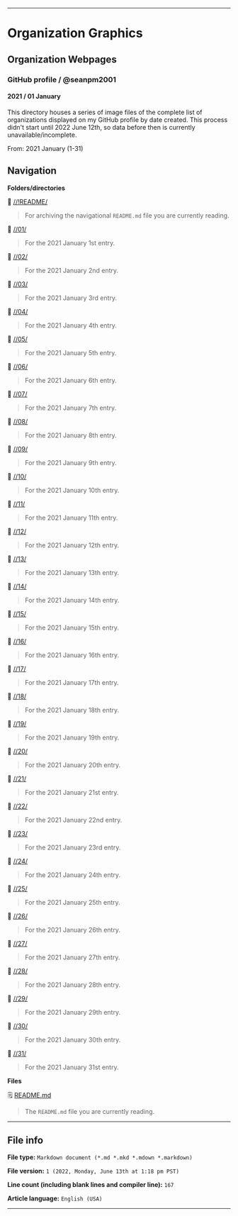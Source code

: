 
***

# Organization Graphics

## Organization Webpages

### GitHub profile / @seanpm2001

#### 2021 / 01 January

This directory houses a series of image files of the complete list of organizations displayed on my GitHub profile by date created. This process didn't start until 2022 June 12th, so data before then is currently unavailable/incomplete.

From: 2021 January (1-31)

## Navigation

**Folders/directories**

📁 [//!README/](/OrganizationGraphics/Organization_webpages/GitHub_Profile/@seanpm2001/2021/01_January/!README/)

> For archiving the navigational `README.md` file you are currently reading.

📁 [//01/](/OrganizationGraphics/Organization_webpages/GitHub_Profile/@seanpm2001/2021/01_January/01/)

> For the 2021 January 1st entry.

📁 [//02/](/OrganizationGraphics/Organization_webpages/GitHub_Profile/@seanpm2001/2021/01_January/02/)

> For the 2021 January 2nd entry.

📁 [//03/](/OrganizationGraphics/Organization_webpages/GitHub_Profile/@seanpm2001/2021/01_January/03/)

> For the 2021 January 3rd entry.

📁 [//04/](/OrganizationGraphics/Organization_webpages/GitHub_Profile/@seanpm2001/2021/01_January/04/)

> For the 2021 January 4th entry.

📁 [//05/](/OrganizationGraphics/Organization_webpages/GitHub_Profile/@seanpm2001/2021/01_January/05/)

> For the 2021 January 5th entry.

📁 [//06/](/OrganizationGraphics/Organization_webpages/GitHub_Profile/@seanpm2001/2021/01_January/06/)

> For the 2021 January 6th entry.

📁 [//07/](/OrganizationGraphics/Organization_webpages/GitHub_Profile/@seanpm2001/2021/01_January/07/)

> For the 2021 January 7th entry.

📁 [//08/](/OrganizationGraphics/Organization_webpages/GitHub_Profile/@seanpm2001/2021/01_January/08/)

> For the 2021 January 8th entry.

📁 [//09/](/OrganizationGraphics/Organization_webpages/GitHub_Profile/@seanpm2001/2021/01_January/09/)

> For the 2021 January 9th entry.

📁 [//10/](/OrganizationGraphics/Organization_webpages/GitHub_Profile/@seanpm2001/2021/01_January/10/)

> For the 2021 January 10th entry.

📁 [//11/](/OrganizationGraphics/Organization_webpages/GitHub_Profile/@seanpm2001/2021/01_January/11/)

> For the 2021 January 11th entry.

📁 [//12/](/OrganizationGraphics/Organization_webpages/GitHub_Profile/@seanpm2001/2021/01_January/12/)

> For the 2021 January 12th entry.

📁 [//13/](/OrganizationGraphics/Organization_webpages/GitHub_Profile/@seanpm2001/2021/01_January/13/)

> For the 2021 January 13th entry.

📁 [//14/](/OrganizationGraphics/Organization_webpages/GitHub_Profile/@seanpm2001/2021/01_January/14/)

> For the 2021 January 14th entry.

📁 [//15/](/OrganizationGraphics/Organization_webpages/GitHub_Profile/@seanpm2001/2021/01_January/15/)

> For the 2021 January 15th entry.

📁 [//16/](/OrganizationGraphics/Organization_webpages/GitHub_Profile/@seanpm2001/2021/01_January/16/)

> For the 2021 January 16th entry.

📁 [//17/](/OrganizationGraphics/Organization_webpages/GitHub_Profile/@seanpm2001/2021/01_January/17/)

> For the 2021 January 17th entry.

📁 [//18/](/OrganizationGraphics/Organization_webpages/GitHub_Profile/@seanpm2001/2021/01_January/18/)

> For the 2021 January 18th entry.

📁 [//19/](/OrganizationGraphics/Organization_webpages/GitHub_Profile/@seanpm2001/2021/01_January/19/)

> For the 2021 January 19th entry.

📁 [//20/](/OrganizationGraphics/Organization_webpages/GitHub_Profile/@seanpm2001/2021/01_January/20/)

> For the 2021 January 20th entry.

📁 [//21/](/OrganizationGraphics/Organization_webpages/GitHub_Profile/@seanpm2001/2021/01_January/21/)

> For the 2021 January 21st entry.

📁 [//22/](/OrganizationGraphics/Organization_webpages/GitHub_Profile/@seanpm2001/2021/01_January/22/)

> For the 2021 January 22nd entry.

📁 [//23/](/OrganizationGraphics/Organization_webpages/GitHub_Profile/@seanpm2001/2021/01_January/23/)

> For the 2021 January 23rd entry.

📁 [//24/](/OrganizationGraphics/Organization_webpages/GitHub_Profile/@seanpm2001/2021/01_January/24/)

> For the 2021 January 24th entry.

📁 [//25/](/OrganizationGraphics/Organization_webpages/GitHub_Profile/@seanpm2001/2021/01_January/25/)

> For the 2021 January 25th entry.

📁 [//26/](/OrganizationGraphics/Organization_webpages/GitHub_Profile/@seanpm2001/2021/01_January/26/)

> For the 2021 January 26th entry.

📁 [//27/](/OrganizationGraphics/Organization_webpages/GitHub_Profile/@seanpm2001/2021/01_January/27/)

> For the 2021 January 27th entry.

📁 [//28/](/OrganizationGraphics/Organization_webpages/GitHub_Profile/@seanpm2001/2021/01_January/28/)

> For the 2021 January 28th entry.

📁 [//29/](/OrganizationGraphics/Organization_webpages/GitHub_Profile/@seanpm2001/2021/01_January/29/)

> For the 2021 January 29th entry.

📁 [//30/](/OrganizationGraphics/Organization_webpages/GitHub_Profile/@seanpm2001/2021/01_January/30/)

> For the 2021 January 30th entry.

📁 [//31/](/OrganizationGraphics/Organization_webpages/GitHub_Profile/@seanpm2001/2021/01_January/31/)

> For the 2021 January 31st entry.

**Files**

🗒️ [README.md](/OrganizationGraphics/Organization_webpages/GitHub_Profile/@seanpm2001/2021/01_January/README.md)

> The `README.md` file you are currently reading.

***

## File info

**File type:** `Markdown document (*.md *.mkd *.mdown *.markdown)`

**File version:** `1 (2022, Monday, June 13th at 1:18 pm PST)`

**Line count (including blank lines and compiler line):** `167`

**Article language:** `English (USA)`

***
